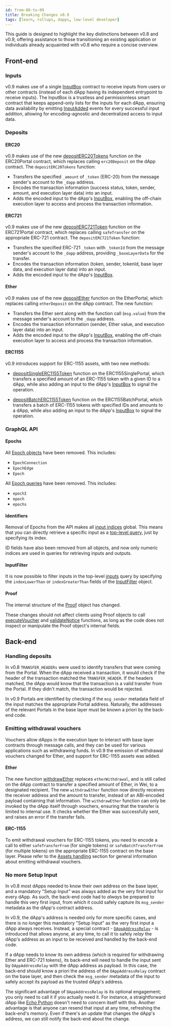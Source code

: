 ```yaml
---
id: from-08-to-09
title: Breaking Changes v0.9
tags: [learn, rollups, dapps, low-level developer]
---
```


This guide is designed to highlight the key distinctions between v0.8 and v0.9, offering assistance to those transitioning an existing application or individuals already acquainted with v0.8 who require a concise overview.

## Front-end


### Inputs

v0.9 makes use of a single [InputBox](../api/json-rpc/sol-input.md#inputbox) contract to receive inputs from users or other contracts (instead of each dApp having its independent entrypoint to receive inputs). The InputBox is a trustless and permissionless smart contract that keeps append-only lists for the inputs for each dApp, ensuring data availability by emitting [InputAdded](../api/json-rpc/sol-input.md#inputadded) events for every successful input addition, allowing for encoding-agnostic and decentralized access to input data.


### Deposits

#### ERC20

v0.9 makes use of the new [depositERC20Tokens](../api/json-rpc/portals/ERC20Portal.md#depositerc20tokens) function on the ERC20Portal contract, which replaces calling `erc20Deposit` on the dApp contract. The `depositERC20Tokens` function:

* Transfers the specified `_amount` of `_token` (ERC-20) from the message sender's account to the `_dapp` address.
* Encodes the transaction information (success status, token, sender, amount, and execution layer data) into an input.
* Adds the encoded input to the dApp's [InputBox](../api/json-rpc/sol-input.md#inputbox), enabling the off-chain execution layer to access and process the transaction information.


#### ERC721

v0.9 makes use of the new [depositERC721Token](../api/json-rpc/portals/ERC721Portal.md#depositerc721token) function on the ERC721Portal contract, which replaces calling `safeTransfer` on the appropriate ERC-721 contract. The `depositERC721Token` function:

* Transfers the specified ERC-721 `_token` with `_tokenId` from the message sender's account to the `_dapp` address, providing `_baseLayerData` for the transfer.
* Encodes the transaction information (token, sender, tokenId, base layer data, and execution layer data) into an input.
* Adds the encoded input to the dApp's [InputBox](../api/json-rpc/sol-input.md#inputbox).


#### Ether

v0.9 makes use of the new [depositEther](../api/json-rpc/portals/EtherPortal.md#depositether) function on the EtherPortal, which replaces calling `etherDeposit` on the dApp contract. The new function:

* Transfers the Ether sent along with the function call (`msg.value`) from the message sender's account to the `_dapp` address.
* Encodes the transaction information (sender, Ether value, and execution layer data) into an input.
* Adds the encoded input to the dApp's [InputBox](../api/json-rpc/sol-input.md#inputbox), enabling the off-chain execution layer to access and process the transaction information.


#### ERC1155

v0.9 introduces support for ERC-1155 assets, with two new methods:

* [depositSingleERC1155Token](../api/json-rpc/portals/ERC1155SinglePortal.md#depositsingleerc1155token) function on the ERC1155SinglePortal, which transfers a specified amount of an ERC-1155 token with a given ID to a dApp, while also adding an input to the dApp's [InputBox](../api/json-rpc/sol-input.md#inputbox) to signal the operation.

* [depositBatchERC1155Token](../api/json-rpc/portals/ERC1155BatchPortal.md#depositbatcherc1155token) function on the ERC1155BatchPortal, which transfers a batch of ERC-1155 tokens with specified IDs and amounts to a dApp, while also adding an input to the dApp's [InputBox](../api/json-rpc/sol-input.md#inputbox) to signal the operation.

### GraphQL API

#### Epochs

All [Epoch objects](../../../cartesi-rollups_versioned_docs/version-0.8/api/graphql/objects/epoch.mdx) have been removed. This includes:

* `EpochConnection`
* `EpochEdge`
* `Epoch`

All [Epoch queries](../../../cartesi-rollups_versioned_docs/version-0.8/api/graphql/queries/epoch.mdx) have been removed. This includes:

* `epochI`
* `epoch`
* `epochs`

#### Identifiers

Removal of Epochs from the API makes all [input indices](../api/graphql/objects/input.mdx#index-int) global. This means that you can directly retrieve a specific input as a [top-level query](../api/graphql/queries/input.mdx), just by specifying its index.

ID fields have also been removed from all objects, and now only numeric indices are used in queries for retrieving inputs and outputs.

#### InputFilter

It is now possible to filter inputs in the top-level [inputs](../api/graphql/queries/inputs.mdx) query by specifying the `indexLowerThan` or `indexGreaterThan` fields of the [InputFilter](../api/graphql/inputs/input-filter.mdx) object.

#### Proof

The internal structure of the [Proof](../api/json-rpc/sol-output.md#proof) object has changed.

These changes should not affect clients using Proof objects to call [executeVoucher](../api/json-rpc/sol-output.md#executevoucher) and [validateNotice](../api/json-rpc/sol-output.md#validatenotice) functions, as long as the code does not inspect or manipulate the Proof object's internal fields.

## Back-end

### Handling deposits

In v0.8 `TRANSFER_HEADERs` were used to identify transfers that were coming from the Portal. When the dApp received a transaction, it would check if the header of the transaction matched the `TRANSFER_HEADER`. If the headers matched, the dApp would know that the transaction is a valid transfer from the Portal. If they didn't match, the transaction would be rejected.

In v0.9 Portals are identified by checking if the `msg_sender` metadata field of the input matches the appropriate Portal address. Naturally, the addresses of the relevant Portals in the base layer must be known a priori by the back-end code.

### Emitting withdrawal vouchers

Vouchers allow dApps in the execution layer to interact with base layer contracts through message calls, and they can be used for various applications such as withdrawing funds. In v0.9 the emission of withdrawal vouchers changed for Ether, and support for ERC-1155 assets was added.

#### Ether

The new function [withdrawEther](../api/json-rpc/sol-output.md#withdrawether) replaces `etherWithdrawal`, and is still called on the dApp contract to transfer a specified amount of Ether, in Wei, to a designated recipient. The new `withdrawEther` function now directly receives the receiver address and the amount to transfer, instead of an ABI-encoded payload containing that information.
The `withdrawEther` function can only be invoked by the dApp itself through vouchers, ensuring that the transfer is limited to internal use. It checks whether the Ether was successfully sent, and raises an error if the transfer fails.


#### ERC-1155

To emit withdrawal vouchers for ERC-1155 tokens, you need to encode a call to either `safeTransferFrom` (for single tokens) or `safeBatchTransferFrom` (for multiple tokens) on the appropriate ERC-1155 contract on the base layer.
Please refer to the [Assets handling](../assets-handling.md) section for general information about emitting withdrawal vouchers.

### No more Setup Input

In v0.8 most dApps needed to know their own address on the base layer, and a mandatory "Setup Input" was always added as the very first input for every dApp. As such, the back-end code had to _always_ be prepared to handle this very first input, from which it could safely capture its `msg_sender` metadata as the dApp's contract address.

In v0.9, the dApp's address is needed only for more specific cases, and there is no longer this mandatory "Setup Input" as the very first input a dApp always receives. Instead, a special contract - [`DAppAddressRelay`](../api/json-rpc/relays/dAppAddressRelay.md) - is introduced that allows anyone, at any time, to call it to safely _relay_ the dApp's address as an input to be received and handled by the back-end code.

If a dApp needs to know its own address (which is required for withdrawing Ether and ERC-721 tokens), its back-end will need to handle the input sent by `DAppAddressRelay` with the dApp address as payload. In this case, the back-end should know a priori the address of the `DAppAddressRelay` contract on the base layer, and then check the `msg_sender` metadata of the input to safely accept its payload as the trusted dApp's address.

The significant advantage of `DAppAddressRelay` is its optional engagement; you only need to call it if you actually need it. For instance, a straightforward dApp like [Echo Python](https://github.com/cartesi/rollups-examples/tree/main/echo-python) doesn't need to concern itself with this. Another advantage is that anyone can resend that input at any time, refreshing the back-end's memory. Even if there's an update that changes the dApp's address, we can still notify the back-end about the change.
